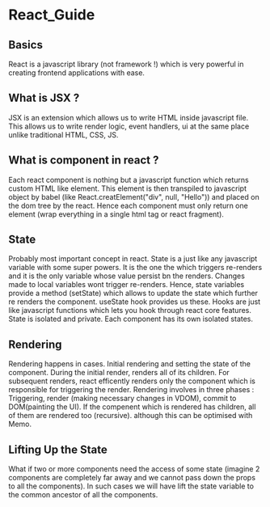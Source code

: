 # React_Guide

## Basics

React is a javascript library (not framework !) which is very powerful in creating frontend applications with ease.

<h2>What is JSX ?</h2>
JSX is an extension which allows us to write HTML inside javascript file. This allows us to write render logic, event handlers, ui at the same place unlike traditional HTML, CSS, JS.

<h2>What is component in react ?</h2>
Each react component is nothing but a javascript function which returns custom HTML like element. This element is then transpiled to javascript object by babel (like React.creatElement("div", null, "Hello")) and placed on the dom tree by the react. Hence each component must only return one element (wrap everything in a single html tag or react fragment).

<h2>State</h2>

Probably most important concept in react. State is a just like any javascript variable with some super powers.
It is the one the which triggers re-renders and it is the only variable whose value persist bn the renders. Changes made to local variables wont trigger re-renders. Hence, state variables provide a method (setState) which allows to update the state which further re renders the component. useState hook provides us these. Hooks are just like javascript functions which lets you hook through react core features. State is isolated and private. Each component has its own isolated states.

<h2>Rendering</h2>

Rendering happens in cases. Initial rendering and setting the state of the component. During the initial render, <App/> renders all of its children. For subsequent renders, react efficently renders only the component which is responsible for triggering the render. Rendering involves in three phases : Triggering, render (making necessary changes in VDOM), commit to DOM(painting the UI). If the compenent which is rendered has children, all of them are rendered too (recursive). although this can be optimised with Memo.

<h2>Lifting Up the State</h2>

What if two or more components need the access of some state (imagine 2 components are completely far away and we cannot pass down the props to all the components). In such cases we will have lift the state variable to the common ancestor of all the components.
